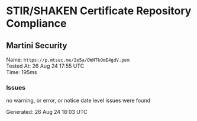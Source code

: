 # STIR/SHAKEN Certificate Repository Compliance

## Martini Security

Name: `https://p.mtsec.me/2e5a/OWHTkOmE4gdV.pem`\
Tested At: 26 Aug 24 17:55 UTC\
Time: 195ms

### Issues

no warning, or error, or notice date level issues were found

Generated: 26 Aug 24 18:03 UTC